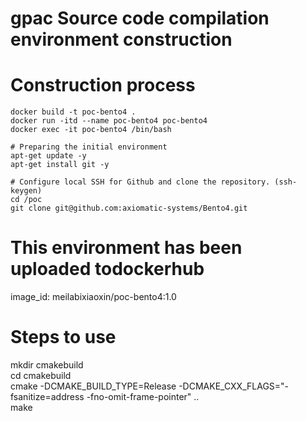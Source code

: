 # gpac Source code compilation environment construction

# Construction process
```shell
docker build -t poc-bento4 .
docker run -itd --name poc-bento4 poc-bento4
docker exec -it poc-bento4 /bin/bash

# Preparing the initial environment
apt-get update -y
apt-get install git -y

# Configure local SSH for Github and clone the repository. (ssh-keygen)
cd /poc
git clone git@github.com:axiomatic-systems/Bento4.git

```

# This environment has been uploaded todockerhub
image_id: meilabixiaoxin/poc-bento4:1.0
# Steps to use
mkdir cmakebuild\
cd cmakebuild\
cmake -DCMAKE_BUILD_TYPE=Release -DCMAKE_CXX_FLAGS="-fsanitize=address -fno-omit-frame-pointer" ..\
make